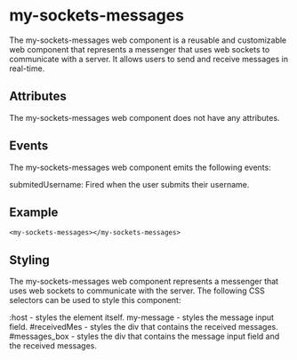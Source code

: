 # my-sockets-messages
The my-sockets-messages web component is a reusable and customizable web component that represents a messenger that uses web sockets to communicate with a server. It allows users to send and receive messages in real-time.

## Attributes
The my-sockets-messages web component does not have any attributes.

## Events
The my-sockets-messages web component emits the following events:

submitedUsername: Fired when the user submits their username.

## Example
```
<my-sockets-messages></my-sockets-messages>
```

## Styling
The my-sockets-messages web component represents a messenger that uses web sockets to communicate with the server. The following CSS selectors can be used to style this component:

:host - styles the element itself.
my-message - styles the message input field.
#receivedMes - styles the div that contains the received messages.
#messages_box - styles the div that contains the message input field and the received messages.